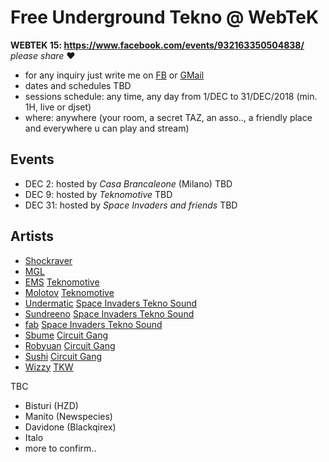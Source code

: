# Free Underground Tekno @ WebTeK 

**WEBTEK 15: https://www.facebook.com/events/932163350504838/** *please share* ❤️

- for any inquiry just write me on [FB](https://www.facebook.com/streaming.teknival) or [GMail](fabrizio.salmi@gmail.com)
- dates and schedules TBD
- sessions schedule: any time, any day from 1/DEC to 31/DEC/2018 (min. 1H, live or djset)
- where: anywhere (your room, a secret TAZ, an asso.., a friendly place and everywhere u can play and stream)

## Events

- DEC 2: hosted by *Casa Brancaleone* (Milano) TBD
- DEC 9: hosted by *Teknomotive* TBD
- DEC 31: hosted by *Space Invaders and friends* TBD

## Artists

- [Shockraver](https://www.facebook.com/shockraver23/)
- [MGL](https://www.facebook.com/mgl32/?ref=br_rs)
- [EMS](https://www.facebook.com/emsteknomotive/) [Teknomotive](https://www.facebook.com/Tekno-Motive-Sound-System-163194617107451/)
- [Molotov](https://www.facebook.com/molotovteknomotive/) [Teknomotive](https://www.facebook.com/Tekno-Motive-Sound-System-163194617107451/)
- [Undermatic](https://www.facebook.com/andrea.undermatic) [Space Invaders Tekno Sound](https://www.facebook.com/spaceinvaderstekno/)
- [Sundreeno](https://www.facebook.com/alessandro.pagliaro.3) [Space Invaders Tekno Sound](https://www.facebook.com/spaceinvaderstekno/)
- [fab](https://www.facebook.com/streaming.teknival) [Space Invaders Tekno Sound](https://www.facebook.com/spaceinvaderstekno/)
- [Sbume](https://www.facebook.com/sbumee/) [Circuit Gang](https://www.facebook.com/Circuitgang/)
- [Robyuan](https://www.facebook.com/Robyuankerobyofficial/) [Circuit Gang](https://www.facebook.com/Circuitgang/)
- [Sushi](https://soundcloud.com/sushi_hc) [Circuit Gang](https://www.facebook.com/Circuitgang/)
- [Wizzy](https://www.facebook.com/wizzy.tkw/) [TKW](https://www.facebook.com/woodoosoundsystem/)

TBC

- Bisturi (HZD)
- Manito (Newspecies)
- Davidone (Blackqirex)
- Italo
- more to confirm..



